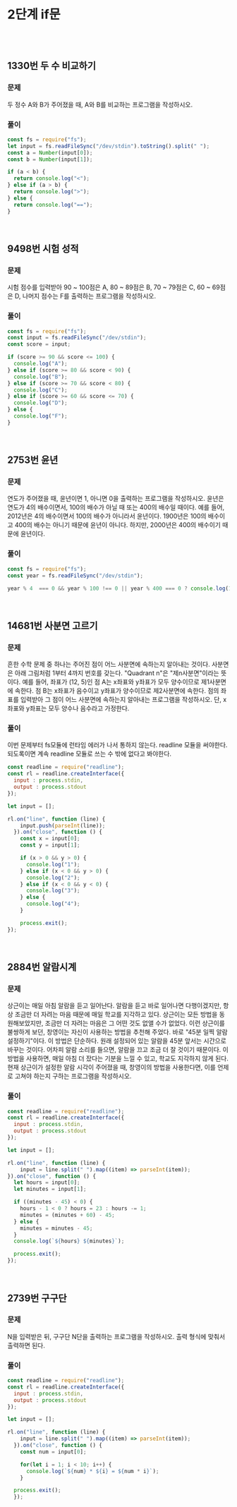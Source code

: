 # 2단계 if문
<br>
<br>

## 1330번 두 수 비교하기
### 문제
두 정수 A와 B가 주어졌을 때, A와 B를 비교하는 프로그램을 작성하시오.

### 풀이
```js
const fs = require("fs");
let input = fs.readFileSync("/dev/stdin").toString().split(" ");
const a = Number(input[0]);
const b = Number(input[1]);

if (a < b) {
  return console.log("<");
} else if (a > b) {
  return console.log(">");
} else {
  return console.log("==");
}
```
<br>

## 9498번 시험 성적
### 문제
시험 점수를 입력받아 90 ~ 100점은 A, 80 ~ 89점은 B, 70 ~ 79점은 C, 60 ~ 69점은 D, 나머지 점수는 F를 출력하는 프로그램을 작성하시오.

### 풀이
```js
const fs = require("fs");
const input = fs.readFileSync("/dev/stdin");
const score = input;

if (score >= 90 && score <= 100) {
  console.log("A");
} else if (score >= 80 && score < 90) {
  console.log("B");
} else if (score >= 70 && score < 80) {
  console.log("C");
} else if (score >= 60 && score <= 70) {
  console.log("D");
} else {
  console.log("F");
}

```
<br>

## 2753번 윤년
### 문제
연도가 주어졌을 때, 윤년이면 1, 아니면 0을 출력하는 프로그램을 작성하시오.
윤년은 연도가 4의 배수이면서, 100의 배수가 아닐 때 또는 400의 배수일 때이다.
예를 들어, 2012년은 4의 배수이면서 100의 배수가 아니라서 윤년이다. 1900년은 100의 배수이고 400의 배수는 아니기 때문에 윤년이 아니다. 하지만, 2000년은 400의 배수이기 때문에 윤년이다.

### 풀이
```js
const fs = require("fs");
const year = fs.readFileSync("/dev/stdin");

year % 4  === 0 && year % 100 !== 0 || year % 400 === 0 ? console.log(1) : console.log(0);

```
<br>

## 14681번 사분면 고르기
### 문제
흔한 수학 문제 중 하나는 주어진 점이 어느 사분면에 속하는지 알아내는 것이다. 사분면은 아래 그림처럼 1부터 4까지 번호를 갖는다. "Quadrant n"은 "제n사분면"이라는 뜻이다.
예를 들어, 좌표가 (12, 5)인 점 A는 x좌표와 y좌표가 모두 양수이므로 제1사분면에 속한다. 점 B는 x좌표가 음수이고 y좌표가 양수이므로 제2사분면에 속한다.
점의 좌표를 입력받아 그 점이 어느 사분면에 속하는지 알아내는 프로그램을 작성하시오. 단, x좌표와 y좌표는 모두 양수나 음수라고 가정한다.

### 풀이
이번 문제부터 fs모듈에 런타임 에러가 나서 통하지 않는다. readline 모듈을 써야한다.
되도록이면 계속 readline 모듈로 쓰는 수 밖에 없다고 봐야한다.

```js
const readline = require("readline");
const rl = readline.createInterface({
  input : process.stdin,
  output : process.stdout
});

let input = [];

rl.on("line", function (line) {
    input.push(parseInt(line));
  }).on("close", function () {
    const x = input[0];
    const y = input[1];

    if (x > 0 && y > 0) {
      console.log("1");
    } else if (x < 0 && y > 0) {
      console.log("2");
    } else if (x < 0 && y < 0) {
      console.log("3");
    } else {
      console.log("4");
    }

    process.exit();
});

```
<br>

## 2884번 알람시계
### 문제
상근이는 매일 아침 알람을 듣고 일어난다. 알람을 듣고 바로 일어나면 다행이겠지만, 항상 조금만 더 자려는 마음 때문에 매일 학교를 지각하고 있다.
상근이는 모든 방법을 동원해보았지만, 조금만 더 자려는 마음은 그 어떤 것도 없앨 수가 없었다.
이런 상근이를 불쌍하게 보던, 창영이는 자신이 사용하는 방법을 추천해 주었다.
바로 "45분 일찍 알람 설정하기"이다.
이 방법은 단순하다. 원래 설정되어 있는 알람을 45분 앞서는 시간으로 바꾸는 것이다. 어차피 알람 소리를 들으면, 알람을 끄고 조금 더 잘 것이기 때문이다. 이 방법을 사용하면, 매일 아침 더 잤다는 기분을 느낄 수 있고, 학교도 지각하지 않게 된다.
현재 상근이가 설정한 알람 시각이 주어졌을 때, 창영이의 방법을 사용한다면, 이를 언제로 고쳐야 하는지 구하는 프로그램을 작성하시오.

### 풀이
```js
const readline = require("readline");
const rl = readline.createInterface({
  input : process.stdin,
  output : process.stdout
});

let input = [];

rl.on("line", function (line) {
    input = line.split(" ").map((item) => parseInt(item));
}).on("close", function () {
  let hours = input[0];
  let minutes = input[1];

  if ((minutes - 45) < 0) {
    hours - 1 < 0 ? hours = 23 : hours -= 1;
    minutes = (minutes + 60) - 45;
  } else {
    minutes = minutes - 45;
  }
  console.log(`${hours} ${minutes}`);

  process.exit();
});

```
<br>

## 2739번 구구단
### 문제
N을 입력받은 뒤, 구구단 N단을 출력하는 프로그램을 작성하시오. 출력 형식에 맞춰서 출력하면 된다.

### 풀이
```js
const readline = require("readline");
const rl = readline.createInterface({
  input : process.stdin,
  output : process.stdout
});

let input = [];

rl.on("line", function (line) {
    input = line.split(" ").map((item) => parseInt(item));
  }).on("close", function () {
    const num = input[0];

    for(let i = 1; i < 10; i++) {
      console.log(`${num} * ${i} = ${num * i}`);
    }

  process.exit();
  });

```
